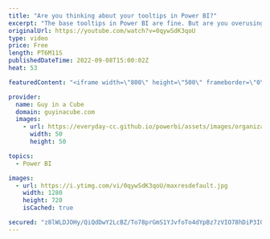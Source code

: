 ```yaml
---
title: "Are you thinking about your tooltips in Power BI?"
excerpt: "The base tooltips in Power BI are fine. But are you overusing them? Adding everything to them in your visuals? Adam gives you some things to think about with your tooltips!  Create tooltips based on report pages https://docs.microsoft.com/power-bi/create-reports/desktop-tooltips?tabs=powerbi-desktop"
originalUrl: https://youtube.com/watch?v=0qywSdK3qoU
type: video
price: Free
length: PT6M11S
publishedDateTime: 2022-09-08T15:00:02Z
heat: 53

featuredContent: "<iframe width=\"800\" height=\"500\" frameborder=\"0\" src=\"https://www.youtube.com/embed/0qywSdK3qoU\" allow=\"accelerometer; autoplay; encrypted-media; gyroscope; picture-in-picture\" allowfullscreen></iframe>"

provider:
  name: Guy in a Cube
  domain: guyinacube.com
  images:
    - url: https://everyday-cc.github.io/powerbi/assets/images/organizations/guyinacube.com-50x50.jpg
      width: 50
      height: 50

topics:
  - Power BI

images:
  - url: https://i.ytimg.com/vi/0qywSdK3qoU/maxresdefault.jpg
    width: 1280
    height: 720
    isCached: true

secured: "z8lWLDJOHy/QiQdDwY2LcBZ/To78prGmS1YJvfoTo4dYpBz7zVIO78hDiP3IQJh4/q3gogiedmOs2GwZYzGOhzF02kCSMJ+4v/Ot+gikH7itHdndZAdDiIBJJgXD1gyH+L2kcZRxCLYeXYBPyOL9H9fUJjFyCwcXjxPGGZzpxQcTvidZBCXSZHRDPZ7igvqjegZQTazhbqMfr82aVe9xXCT32mSamB5kUofoN7+Khx7Q/gEYQgijmWdx41I415emvgtuy5EDeUuYj7lNrBSF+efeM3cLJH9hsnqltyDV9dr+6iajPryhOAbJS69cNiVODAmxjuWGFGG0nPeEWqk3mrb1Eo4HETHjhHeagQbembw/b7sDs+Sb+qs2/9gAikkw4etbBJHdtwR0PaFvVbMpmikQyrVCzP6usPsr+HFYxNU=;2brDw3iWC8KwQSsOZSw8uQ=="
---
```


